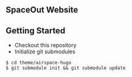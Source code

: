 SpaceOut Website
-----

## Getting Started
- Checkout this repository
- Initialize git submodules

```shell
$ cd theme/airspace-hugo
$ git submodule init && git submodule update
```
